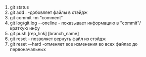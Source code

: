 1. git status
2. git add . -добовляет файлы в стэйдж
3. git commit -m "comment"
4. git log/git log --oneline - показывает информацию в "commit"/краткую инфу
5. git push [rep_link] [branch_name]
6. git reset - позволяет вернуть файл из стэйдж
7. git reset --hard -отменяет все изменения во всех файлах до первоначальных